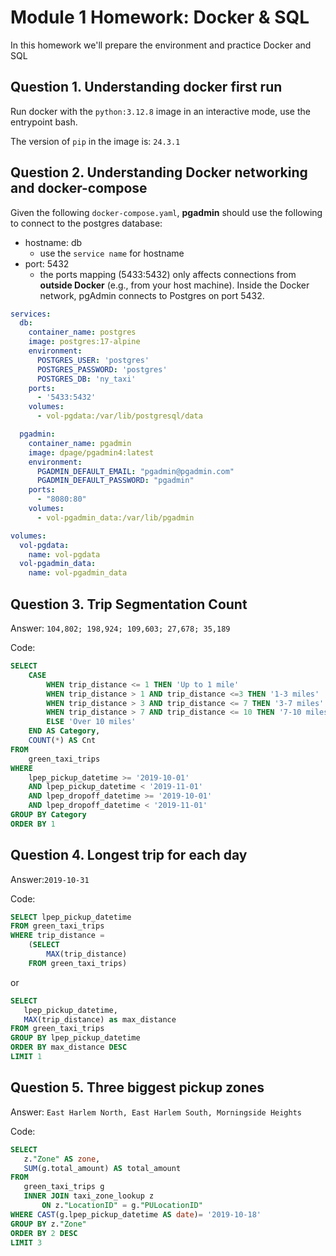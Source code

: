 # Module 1 Homework: Docker & SQL
In this homework we'll prepare the environment and practice Docker and SQL

## Question 1. Understanding docker first run
Run docker with the `python:3.12.8` image in an interactive mode, use the entrypoint bash.

The version of `pip` in the image is: `24.3.1`


## Question 2. Understanding Docker networking and docker-compose

Given the following `docker-compose.yaml`, **pgadmin** should use the following to connect to the postgres database:
- hostname: db
    - use the `service name` for hostname
- port: 5432 
    - the ports mapping (5433:5432) only affects connections from **outside Docker** (e.g., from your host machine). Inside the Docker network, pgAdmin connects to Postgres on port 5432.


```yaml
services:
  db:
    container_name: postgres
    image: postgres:17-alpine
    environment:
      POSTGRES_USER: 'postgres'
      POSTGRES_PASSWORD: 'postgres'
      POSTGRES_DB: 'ny_taxi'
    ports:
      - '5433:5432'
    volumes:
      - vol-pgdata:/var/lib/postgresql/data

  pgadmin:
    container_name: pgadmin
    image: dpage/pgadmin4:latest
    environment:
      PGADMIN_DEFAULT_EMAIL: "pgadmin@pgadmin.com"
      PGADMIN_DEFAULT_PASSWORD: "pgadmin"
    ports:
      - "8080:80"
    volumes:
      - vol-pgadmin_data:/var/lib/pgadmin  

volumes:
  vol-pgdata:
    name: vol-pgdata
  vol-pgadmin_data:
    name: vol-pgadmin_data
```

## Question 3. Trip Segmentation Count

Answer: `104,802; 198,924; 109,603; 27,678; 35,189`

Code: 

```sql
SELECT 
	CASE
		WHEN trip_distance <= 1 THEN 'Up to 1 mile'
		WHEN trip_distance > 1 AND trip_distance <=3 THEN '1-3 miles'
		WHEN trip_distance > 3 AND trip_distance <= 7 THEN '3-7 miles'
		WHEN trip_distance > 7 AND trip_distance <= 10 THEN '7-10 miles'
		ELSE 'Over 10 miles'
	END AS Category,
	COUNT(*) AS Cnt
FROM 
	green_taxi_trips
WHERE 
	lpep_pickup_datetime >= '2019-10-01'
	AND lpep_pickup_datetime < '2019-11-01'
	AND lpep_dropoff_datetime >= '2019-10-01'
	AND lpep_dropoff_datetime < '2019-11-01'
GROUP BY Category
ORDER BY 1
```
## Question 4. Longest trip for each day

Answer:`2019-10-31`

Code:

```sql
SELECT lpep_pickup_datetime
FROM green_taxi_trips
WHERE trip_distance =
	(SELECT 
		MAX(trip_distance)
	FROM green_taxi_trips)
```
 or

 ```sql
 SELECT
	lpep_pickup_datetime,
	MAX(trip_distance) as max_distance
FROM green_taxi_trips
GROUP BY lpep_pickup_datetime
ORDER BY max_distance DESC
LIMIT 1
 ```

## Question 5. Three biggest pickup zones

Answer: `East Harlem North, East Harlem South, Morningside Heights`

Code:

 ```sql
 SELECT
	z."Zone" AS zone,
	SUM(g.total_amount) AS total_amount
FROM 
	green_taxi_trips g
	INNER JOIN taxi_zone_lookup z
		ON z."LocationID" = g."PULocationID"
WHERE CAST(g.lpep_pickup_datetime AS date)= '2019-10-18'
GROUP BY z."Zone"
ORDER BY 2 DESC
LIMIT 3
```

